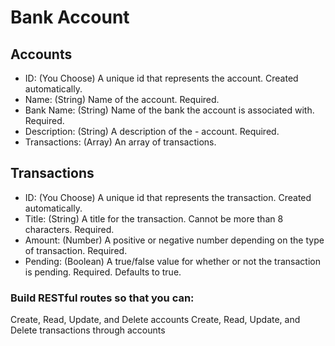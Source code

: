 # Bank Account

## Accounts
- ID: (You Choose) A unique id that represents the account. Created automatically.
- Name: (String) Name of the account. Required.
- Bank Name: (String) Name of the bank the account is associated with. Required.
- Description: (String) A description of the - account. Required.
- Transactions: (Array) An array of transactions.

## Transactions
- ID: (You Choose) A unique id that represents the transaction. Created automatically.
- Title: (String) A title for the transaction. Cannot be more than 8 characters. Required.
- Amount: (Number) A positive or negative number depending on the type of transaction. Required.
- Pending: (Boolean) A true/false value for whether or not the transaction is pending. Required. Defaults to true.

### Build RESTful routes so that you can:

Create, Read, Update, and Delete accounts
Create, Read, Update, and Delete transactions through accounts